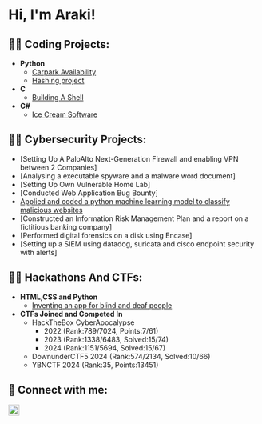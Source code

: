 <h1>Hi, I'm Araki! </h1>

<h2>👨‍💻 Coding Projects:</h2>

- <b>Python</b>
  - [Carpark Availability](https://github.com/Arakii0/Carpark_availability)
  - [Hashing project](https://github.com/Arakii0/All-Bout-HAsh)
- <b>C</b>
  - [Building A Shell](https://github.com/Arakii0/Shell)
- <b>C#</b>
  - [Ice Cream Software](https://github.com/Arakii0/IceCream)

<h2>👨‍💻 Cybersecurity Projects:</h2>

- [Setting Up A PaloAlto Next-Generation Firewall and enabling VPN between 2 Companies]
- [Analysing a executable spyware and a malware word document]
- [Setting Up Own Vulnerable Home Lab]
- [Conducted Web Application Bug Bounty]
- [Applied and coded a python machine learning model to classify malicious websites](https://github.com/Arakii0/WebsiteML)
- [Constructed an Information Risk Management Plan and a report on a fictitious banking company]
- [Performed digital forensics on a disk using Encase]
- [Setting up a SIEM using datadog, suricata and cisco endpoint security with alerts]


<h2>👨‍💻 Hackathons And CTFs:</h2>

- <b>HTML,CSS and Python</b>
  - [Inventing an app for blind and deaf people](https://github.com/Arakii0/SUTD-WTH-)
- <b>CTFs Joined and Competed In</b>
  - HackTheBox CyberApocalypse
    - 2022 (Rank:789/7024, Points:7/61)
    - 2023 (Rank:1338/6483, Solved:15/74)
    - 2024 (Rank:1151/5694, Solved:15/67)
  - DownunderCTF5 2024 (Rank:574/2134, Solved:10/66)
  - YBNCTF 2024 (Rank:35, Points:13451)

<h2> 🤳 Connect with me:</h2>

[<img align="left" alt="JoshMadakor | LinkedIn" width="22px" src="https://cdn.jsdelivr.net/npm/simple-icons@v3/icons/linkedin.svg" />][linkedin]

[linkedin]: https://linkedin.com/in/arakiyeo
